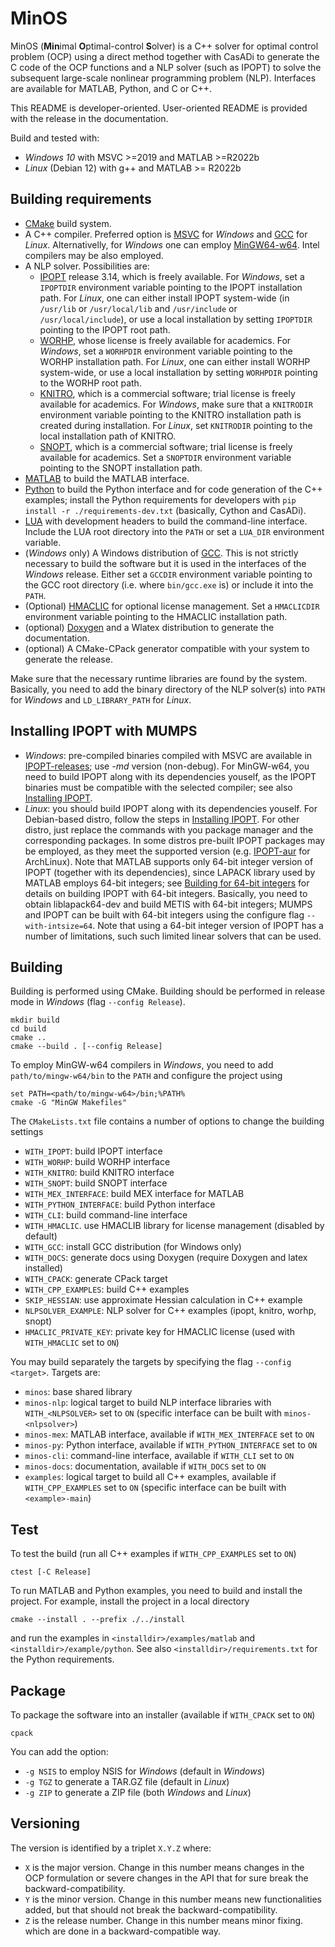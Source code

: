 # MinOS

MinOS (**Min**imal **O**ptimal-control **S**olver) is a C++ solver for optimal control problem (OCP) using a direct method together with CasADi to generate the C code of the OCP functions and a NLP solver (such as IPOPT) to solve the subsequent large-scale nonlinear programming problem (NLP). Interfaces are available for MATLAB, Python, and C or C++.

This README is developer-oriented. User-oriented README is provided with the release in the documentation.

Build and tested with:

* *Windows 10* with MSVC >=2019 and MATLAB >=R2022b
* *Linux* (Debian 12) with g++ and MATLAB >= R2022b

## Building requirements

* [CMake](https://cmake.org/) build system.
* A C++ compiler. Preferred option is [MSVC](https://learn.microsoft.com/en-us/cpp) for *Windows* and [GCC](https://gcc.gnu.org/) for *Linux*. Alternativelly, for *Windows* one can employ [MinGW64-w64](https://www.mingw-w64.org/). Intel compilers may be also employed.
* A NLP solver. Possibilities are:
  * [IPOPT](https://github.com/coin-or/Ipopt) release 3.14, which is freely available. For *Windows*, set a `IPOPTDIR` environment variable pointing to the IPOPT installation path. For *Linux*, one can either install IPOPT system-wide (in `/usr/lib` or `/usr/local/lib` and `/usr/include` or  `/usr/local/include`), or use a local installation by setting `IPOPTDIR` pointing to the IPOPT root path.
  * [WORHP](https://worhp.de/), whose license is freely available for academics. For *Windows*, set a `WORHPDIR` environment variable pointing to the WORHP installation path. For *Linux*, one can either install WORHP system-wide, or use a local installation by setting `WORHPDIR` pointing to the WORHP root path.
  * [KNITRO](https://www.artelys.com/solvers/knitro/), which is a commercial software; trial license is freely available for academics. For *Windows*, make sure that a `KNITRODIR` environment variable pointing to the KNITRO installation path is created during installation. For *Linux*, set `KNITRODIR` pointing to the local installation path of KNITRO.
  * [SNOPT](https://ccom.ucsd.edu/~optimizers/solvers/snopt/), which is a commercial software; trial license is freely available for academics. Set a `SNOPTDIR` environment variable pointing to the SNOPT installation path.
* [MATLAB](https://www.mathworks.com/products/matlab.html) to build the MATLAB interface.
* [Python](https://www.python.org/) to build the Python interface and for code generation of the C++ examples; install the Python requirements for developers with `pip install -r ./requirements-dev.txt` (basically, Cython and CasADi).
* [LUA](https://www.lua.org/home.html) with development headers to build the command-line interface. Include the LUA root directory into the `PATH` or set a `LUA_DIR` environment variable.
* (*Windows* only) A Windows distribution of [GCC](https://gcc.gnu.org/). This is not strictly necessary to build the software but it is used in the interfaces of the *Windows* release. Either set a `GCCDIR` environment variable pointing to the GCC root directory (i.e. where `bin/gcc.exe` is) or include it into the `PATH`.
* (Optional) [HMACLIC](https://github.com/stefphd/license-hmac) for optional license management. Set a `HMACLICDIR` environment variable pointing to the HMACLIC installation path.
* (optional) [Doxygen](https://doxygen.nl/) and a Wlatex distribution to generate the documentation.
* (optional) A CMake-CPack generator compatible with your system to generate the release.

Make sure that the necessary runtime libraries are found by the system. Basically, you need to add the binary directory of the NLP solver(s) into `PATH` for *Windows* and `LD_LIBRARY_PATH` for *Linux*.

## Installing IPOPT with MUMPS

* *Windows*: pre-compiled binaries compiled with MSVC are available in [IPOPT-releases](https://github.com/coin-or/Ipopt/releases); use *-md* version (non-debug). For MinGW-w64, you need to build IPOPT along with its dependencies youself, as the IPOPT binaries must be compatible with the selected compiler; see also [Installing IPOPT](https://coin-or.github.io/Ipopt/INSTALL.html).
* *Linux*: you should build IPOPT along with its dependencies youself. For Debian-based distro, follow the steps in [Installing IPOPT](https://coin-or.github.io/Ipopt/INSTALL.html). For other distro, just replace the commands with you package manager and the corresponding packages. In some distros pre-built IPOPT packages may be employed, as they meet the supported version (e.g. [IPOPT-aur](https://aur.archlinux.org/packages/coin-or-ipopt) for ArchLinux). Note that MATLAB supports only 64-bit integer version of IPOPT (together with its dependencies), since LAPACK library used by MATLAB employs 64-bit integers; see [Building for 64-bit integers](https://coin-or.github.io/Ipopt/INSTALL.html#INT64_BUILD) for details on building IPOPT with 64-bit integers. Basically, you need to obtain liblapack64-dev and build METIS with 64-bit integers; MUMPS and IPOPT can be built with 64-bit integers using the configure flag `--with-intsize=64`. Note that using a 64-bit integer version of IPOPT has a number of limitations, such such limited linear solvers that can be used.

## Building

Building is performed using CMake. Building should be performed in release mode in *Windows* (flag `--config Release`).

```command
mkdir build
cd build
cmake ..
cmake --build . [--config Release]
```

To employ MinGW-w64 compilers in *Windows*, you need to add `path/to/mingw-w64/bin` to the `PATH` and configure the project using

```command
set PATH=<path/to/mingw-w64>/bin;%PATH%
cmake -G "MinGW Makefiles"
```

The `CMakeLists.txt` file contains a number of options to change the building settings

* `WITH_IPOPT`: build IPOPT interface
* `WITH_WORHP`: build WORHP interface
* `WITH_KNITRO`: build KNITRO interface
* `WITH_SNOPT`: build SNOPT interface
* `WITH_MEX_INTERFACE`: build MEX interface for MATLAB
* `WITH_PYTHON_INTERFACE`: build Python interface
* `WITH_CLI`: build command-line interface
* `WITH_HMACLIC`. use HMACLIB library for license management (disabled by default)
* `WITH_GCC`: install GCC distribution (for Windows only)
* `WITH_DOCS`: generate docs using Doxygen (require Doxygen and latex installed)
* `WITH_CPACK`: generate CPack target
* `WITH_CPP_EXAMPLES`: build C++ examples
* `SKIP_HESSIAN`: use approximate Hessian calculation in C++ example
* `NLPSOLVER_EXAMPLE`: NLP solver for C++ examples (ipopt, knitro, worhp, snopt)
* `HMACLIC_PRIVATE_KEY`: private key for HMACLIC license (used with `WITH_HMACLIC` set to `ON`)

You may build separately the targets by specifying the flag `--config <target>`. Targets are:

* `minos`: base shared library
* `minos-nlp`: logical target to build NLP interface libraries with `WITH_<NLPSOLVER>` set to `ON` (specific interface can be built with `minos-<nlpsolver>`)
* `minos-mex`: MATLAB interface, available if `WITH_MEX_INTERFACE` set to `ON`
* `minos-py`: Python interface, available if `WITH_PYTHON_INTERFACE` set to `ON`
* `minos-cli`: command-line interface, available if `WITH_CLI` set to `ON`
* `minos-docs`: documentation, available if `WITH_DOCS` set to `ON`
* `examples`: logical target to build all C++ examples, available if `WITH_CPP_EXAMPLES` set to `ON` (specific interface can be built with `<example>-main`)

## Test

To test the build (run all C++ examples if `WITH_CPP_EXAMPLES` set to `ON`)

```command
ctest [-C Release]
```

To run MATLAB and Python examples, you need to build and install the project. For example, install the project in a local directory

```command
cmake --install . --prefix ./../install
```

and run the examples in `<installdir>/examples/matlab` and  `<installdir>/example/python`. See also  `<installdir>/requirements.txt` for the Python requirements.

## Package

To package the software into an installer (available if `WITH_CPACK` set to `ON`)

```command
cpack
```

You can add the option:

* `-g NSIS` to employ NSIS for *Windows* (default in *Windows*)
* `-g TGZ` to generate a TAR.GZ file (default in *Linux*)
* `-g ZIP` to generate a ZIP file (both *Windows* and *Linux*)

## Versioning

The version is identified by a triplet `X.Y.Z` where:

* `X` is the major version. Change in this number means changes in the OCP formulation or severe changes in the API that for sure break the backward-compatibility.
* `Y` is the minor version. Change in this number means new functionalities added, but that should not break the backward-compatibility.
* `Z` is the release number. Change in this number means minor fixing. which are done in a backward-compatible way.
